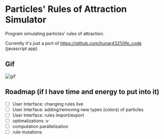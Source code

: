 # Particles' Rules of Attraction Simulator

Program simulating particles' rules of attraction. 

Currently it's just a port of https://github.com/hunar4321/life_code (javascript app)

## Gif

![gif](./img/gif.gif)

## Roadmap (if I have time and energy to put into it)

- [ ] User Interface: changing rules live
- [ ] User Interface: adding/removing new types (colors) of particles
- [ ] User Interface: rules import/export
- [ ] optimalizations :v
- [ ] computation parallelization
- [ ] rule mutations